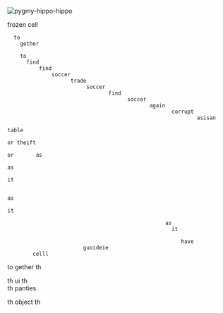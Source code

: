 ![pygmy-hippo-hippo](https://github.com/user-attachments/assets/a94f443e-0817-4e8b-8402-af160b1c5009)

frozen 
      cell 

      to
        gether 

        to
          find 
              find 
                  soccer 
                        trade 
                             soccer 
                                    find 
                                          soccer 
                                                 again 
                                                        corrupt 
                                                                asisan 
                                                                        table 
                                                                              or theift 
                                                                              or       as 
                                                                              as
                                                                                it 

                                                                              as
                                                                                it 

                                                      as
                                                        it 

                                                           have 
                            guoideie 
            celll 
  to gether      th 

  th 
    ui 
    th   
th    panties 

th 
  object 
  th    

    
